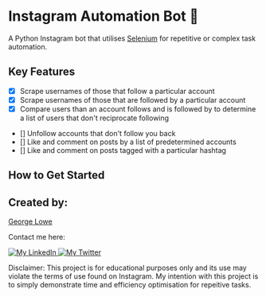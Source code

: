 # Instagram Automation Bot 📸

A Python Instagram bot that utilises [Selenium](https://selenium-python.readthedocs.io/) for repetitive or complex task automation.

## Key Features

- [x] Scrape usernames of those that follow a particular account
- [x] Scrape usernames of those that are followed by a particular account
- [x] Compare users than an account follows and is followed by to determine a list of users that don't reciprocate following
- [] Unfollow accounts that don't follow you back
- [] Like and comment on posts by a list of predetermined accounts
- [] Like and comment on posts tagged with a particular hashtag

## How to Get Started

## Created by:

[George Lowe](https://github.com/georgelowe)

Contact me here:

<p align="left">
  <a href="https://www.linkedin.com/in/george-lowe/"> 
    <img alt="My LinkedIn" src="https://img.shields.io/badge/-LinkedIn-0072b1?style=flat&logo=Linkedin&logoColor=white" />
  </a>
  <a href="https://twitter.com/gloweio"> 
    <img alt="My Twitter" src="https://img.shields.io/badge/-Twitter-00acee?style=flat&logo=Twitter&logoColor=white" />
  </a>
</p>

Disclaimer: This project is for educational purposes only and its use may violate the terms of use found on Instagram. My intention with this project is to simply demonstrate time and efficiency optimisation for repeitive tasks.
